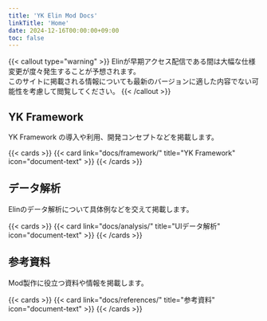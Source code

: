 ```yaml
---
title: 'YK Elin Mod Docs'
linkTitle: 'Home'
date: 2024-12-16T00:00:00+09:00
toc: false
---
```


{{< callout type="warning" >}}
  Elinが早期アクセス配信である間は大幅な仕様変更が度々発生することが予想されます。  
  このサイトに掲載される情報についても最新のバージョンに適した内容でない可能性を考慮して閲覧してください。
{{< /callout >}}

## YK Framework

YK Framework の導入や利用、開発コンセプトなどを掲載します。

{{< cards >}}
  {{< card link="docs/framework/" title="YK Framework" icon="document-text" >}}
{{< /cards >}}

## データ解析

Elinのデータ解析について具体例などを交えて掲載します。

{{< cards >}}
  {{< card link="docs/analysis/" title="UIデータ解析" icon="document-text" >}}
{{< /cards >}}

## 参考資料

Mod製作に役立つ資料や情報を掲載します。

{{< cards >}}
  {{< card link="docs/references/" title="参考資料" icon="document-text" >}}
{{< /cards >}}
